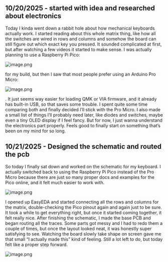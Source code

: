 <!--
  ===================    !!READ THIS NOTICE!!   ====================
  DO NOT edit this file manually. Your changes WILL BE OVERWRITTEN!
  This journal is auto generated and updated by Hack Club Blueprint.
  To edit this file, please edit your journal entries on Blueprint.
  ==================================================================
-->

## 10/20/2025 - started with idea and researched about electronics  

Today I kinda went down a rabbit hole about how mechanical keyboards actually work. I started reading about this whole matrix thing, like how all the switches are wired in rows and columns and somehow the board can still figure out which exact key you pressed. It sounded complicated at first, but after watching a few videos it started to make sense. I was actually planning to use a Raspberry Pi Pico:



![image.png](https://blueprint.hackclub.com/user-attachments/blobs/proxy/eyJfcmFpbHMiOnsiZGF0YSI6Mzc1NSwicHVyIjoiYmxvYl9pZCJ9fQ==--437ea619e97ecead694663f7c76003efa741be85/image.png)



 for my build, but then I saw that most people prefer using an Arduino Pro Micro:

![image.png](https://blueprint.hackclub.com/user-attachments/blobs/proxy/eyJfcmFpbHMiOnsiZGF0YSI6Mzc1NiwicHVyIjoiYmxvYl9pZCJ9fQ==--bfd8551ef0ec2ff4bddac444bb65e13e3d70745d/image.png)




. It just seems way easier for loading QMK or VIA firmware, and it already has built-in USB, so that saves some trouble. I spent quite some time comparing both and finally decided I’ll stick with the Pro Micro. I also made a small list of things I’ll probably need later, like diodes and switches, maybe even a tiny OLED display if I feel fancy. But for now, I just wanna understand the electronics part properly. Feels good to finally start on something that’s been on my mind for so long.

  

## 10/21/2025 - Designed the schematic and routed the pcb  

So today I finally sat down and worked on the schematic for my keyboard. I actually switched back to using the Raspberry Pi Pico instead of the Pro Micro because there are just so many proper docs and examples for the Pico online, and it felt much easier to work with.

![image.png](https://blueprint.hackclub.com/user-attachments/blobs/proxy/eyJfcmFpbHMiOnsiZGF0YSI6NDEwNCwicHVyIjoiYmxvYl9pZCJ9fQ==--33caf6eddda08785cb8d70c3adb3df277c1adb22/image.png)



 I opened up EasyEDA and started connecting all the rows and columns for the matrix, double-checking the Pico pinout again and again just to be sure. It took a while to get everything right, but once it started coming together, it felt really nice. After finishing the schematic, I made the base PCB and began routing all the traces. Some parts got messy and I had to redo them a couple of times, but once the layout looked neat, it was honestly super satisfying to see. Watching the board slowly take shape on screen gave me that small “I actually made this” kind of feeling. Still a lot left to do, but today felt like a proper step forward.





![image.png](https://blueprint.hackclub.com/user-attachments/blobs/proxy/eyJfcmFpbHMiOnsiZGF0YSI6NDEwNiwicHVyIjoiYmxvYl9pZCJ9fQ==--db6e7fa0921812f83acec92014275bfc1225401b/image.png)










  

